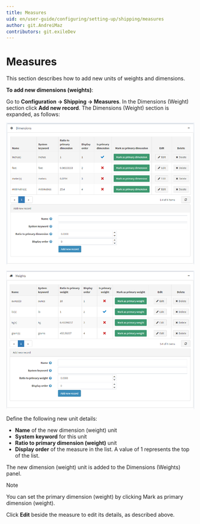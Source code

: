 ```yaml
---
title: Measures
uid: en/user-guide/configuring/setting-up/shipping/measures
author: git.AndreiMaz
contributors: git.exileDev
---
```

# Measures

This section describes how to add new units of weights and dimensions.

**To add new dimensions (weights)**:

Go to **Configuration → Shipping → Measures**. In the Dimensions (Weight) section click **Add new record**. The Dimensions (Weight) section is expanded, as follows:

![dimensions](_static/measures/dimensions.png)

![weights](_static/measures/weights.png)

Define the following new unit details:

* **Name** of the new dimension (weight) unit
* **System keyword** for this unit
* **Ratio to primary dimension (weight)** unit
* **Display order** of the measure in the list. A value of 1 represents the top of the list.

The new dimension (weight) unit is added to the Dimensions (Weights) panel.

> [!NOTE]
>  You can set the primary dimension (weight) by clicking Mark as primary dimension (weight).

Click **Edit** beside the measure to edit its details, as described above.
